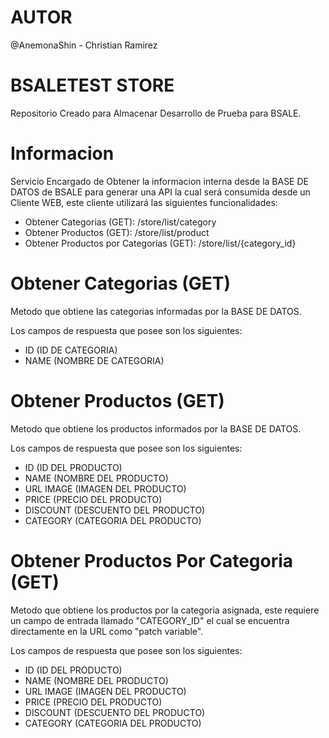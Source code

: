 # AUTOR
@AnemonaShin - Christian Ramirez

# BSALETEST STORE
Repositorio Creado para Almacenar Desarrollo de Prueba para BSALE.

# Informacion
Servicio Encargado de Obtener la informacion interna desde la BASE DE DATOS de BSALE para generar una API la cual será consumida desde un Cliente WEB, este cliente utilizará las siguientes funcionalidades:

- Obtener Categorias (GET): /store/list/category
- Obtener Productos (GET): /store/list/product
- Obtener Productos por Categorias (GET): /store/list/{category_id}

# Obtener Categorias (GET)
Metodo que obtiene las categorias informadas por la BASE DE DATOS.

Los campos de respuesta que posee son los siguientes:
- ID (ID DE CATEGORIA)
- NAME (NOMBRE DE CATEGORIA)

# Obtener Productos (GET)
Metodo que obtiene los productos informados por la BASE DE DATOS.

Los campos de respuesta que posee son los siguientes:
- ID (ID DEL PRODUCTO)
- NAME (NOMBRE DEL PRODUCTO)
- URL IMAGE (IMAGEN DEL PRODUCTO)
- PRICE (PRECIO DEL PRODUCTO)
- DISCOUNT (DESCUENTO DEL PRODUCTO)
- CATEGORY (CATEGORIA DEL PRODUCTO)

# Obtener Productos Por Categoria (GET)
Metodo que obtiene los productos por la categoria asignada, este requiere un campo de entrada llamado "CATEGORY_ID" el cual se encuentra directamente en la URL como "patch variable".

Los campos de respuesta que posee son los siguientes:
- ID (ID DEL PRODUCTO)
- NAME (NOMBRE DEL PRODUCTO)
- URL IMAGE (IMAGEN DEL PRODUCTO)
- PRICE (PRECIO DEL PRODUCTO)
- DISCOUNT (DESCUENTO DEL PRODUCTO)
- CATEGORY (CATEGORIA DEL PRODUCTO)